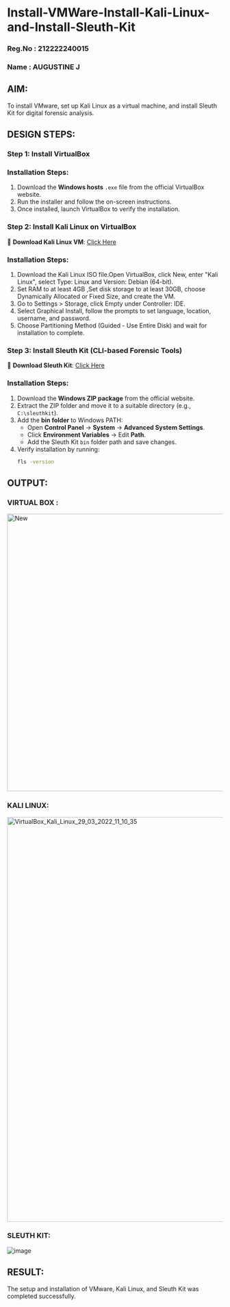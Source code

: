 # Install-VMWare-Install-Kali-Linux-and-Install-Sleuth-Kit
### Reg.No : 212222240015
### Name : AUGUSTINE J
## AIM:

To install VMware, set up Kali Linux as a virtual machine, and install Sleuth Kit for digital forensic analysis.

## DESIGN STEPS:

### **Step 1: Install  VirtualBox**

### **Installation Steps:**
1. Download the **Windows hosts** `.exe` file from the official VirtualBox website.  
2. Run the installer and follow the on-screen instructions.  
3. Once installed, launch VirtualBox to verify the installation.


### **Step 2: Install Kali Linux on VirtualBox**
🔗 **Download Kali Linux VM**: [Click Here](https://www.kali.org/get-kali/#kali-virtual-machines)  

### **Installation Steps:**
1. Download the Kali Linux ISO file.Open VirtualBox, click New, enter "Kali Linux", select Type: Linux and Version: Debian (64-bit).  
2. Set RAM to at least 4GB ,Set disk storage to at least 30GB, choose Dynamically Allocated or Fixed Size, and create the VM. 
3. Go to Settings > Storage, click Empty under Controller: IDE. 
4. Select Graphical Install, follow the prompts to set language, location, username, and password.
5. Choose Partitioning Method (Guided - Use Entire Disk) and wait for installation to complete.


### **Step 3: Install Sleuth Kit (CLI-based Forensic Tools)**
🔗 **Download Sleuth Kit**: [Click Here](https://sleuthkit.org/download.php)  

### **Installation Steps:**
1. Download the **Windows ZIP package** from the official website.  
2. Extract the ZIP folder and move it to a suitable directory (e.g., `C:\sleuthkit`).  
3. Add the **bin folder** to Windows PATH:
   - Open **Control Panel** → **System** → **Advanced System Settings**.  
   - Click **Environment Variables** → Edit **Path**.  
   - Add the Sleuth Kit `bin` folder path and save changes.  
4. Verify installation by running:
   ```sh
   fls -version


## OUTPUT:
### VIRTUAL BOX :
<img width="973" height="648" alt="New" src="https://github.com/user-attachments/assets/ca24327b-054a-48ea-a3df-b378333f9e08" />


### KALI LINUX:
<img width="1680" height="945" alt="VirtualBox_Kali_Linux_29_03_2022_11_10_35" src="https://github.com/user-attachments/assets/40eeeb3b-0304-4d7a-ab72-ba52cac1bc93" />

### SLEUTH KIT:
![image](https://github.com/user-attachments/assets/4faf010a-cc96-427d-89cf-ea036f01256d)

## RESULT:
The setup and installation of VMware, Kali Linux, and Sleuth Kit was completed successfully.
